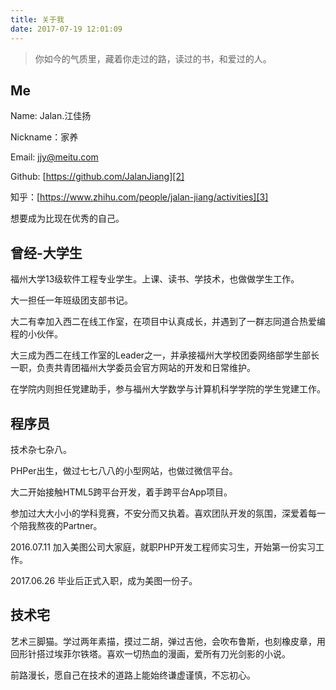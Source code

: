 ```yaml
---
title: 关于我
date: 2017-07-19 12:01:09
---
```


> 你如今的气质里，藏着你走过的路，读过的书，和爱过的人。

## Me

Name: Jalan.江佳扬

Nickname：家养

Email: [jjy@meitu.com][1]

Github: [https://github.com/JalanJiang][2]

知乎：[https://www.zhihu.com/people/jalan-jiang/activities][3]

想要成为比现在优秀的自己。

## 曾经-大学生

福州大学13级软件工程专业学生。上课、读书、学技术，也做做学生工作。

大一担任一年班级团支部书记。

大二有幸加入西二在线工作室，在项目中认真成长，并遇到了一群志同道合热爱编程的小伙伴。

大三成为西二在线工作室的Leader之一，并承接福州大学校团委网络部学生部长一职，负责共青团福州大学委员会官方网站的开发和日常维护。

在学院内则担任党建助手，参与福州大学数学与计算机科学学院的学生党建工作。

## 程序员

技术杂七杂八。

PHPer出生，做过七七八八的小型网站，也做过微信平台。

大二开始接触HTML5跨平台开发，着手跨平台App项目。

参加过大大小小的学科竞赛，不安分而又执着。喜欢团队开发的氛围，深爱着每一个陪我熬夜的Partner。

2016.07.11 加入美图公司大家庭，就职PHP开发工程师实习生，开始第一份实习工作。

2017.06.26 毕业后正式入职，成为美图一份子。

## 技术宅

艺术三脚猫。学过两年素描，摸过二胡，弹过吉他，会吹布鲁斯，也刻橡皮章，用回形针搭过埃菲尔铁塔。喜欢一切热血的漫画，爱所有刀光剑影的小说。

前路漫长，愿自己在技术的道路上能始终谦虚谨慎，不忘初心。

[1]: mailto:jjy@meitu.com
[2]: https://github.com/JalanJiang
[3]: https://www.zhihu.com/people/jalan-jiang/activities
